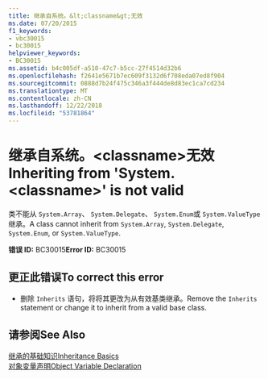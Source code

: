 ```yaml
---
title: 继承自系统。&lt;classname&gt;无效
ms.date: 07/20/2015
f1_keywords:
- vbc30015
- bc30015
helpviewer_keywords:
- BC30015
ms.assetid: b4c005df-a510-47c7-b5cc-27f4514d32b6
ms.openlocfilehash: f2641e5671b7ec609f3132d6f708eda07ed8f904
ms.sourcegitcommit: 0888d7b24f475c346a3f444de8d83ec1ca7cd234
ms.translationtype: MT
ms.contentlocale: zh-CN
ms.lasthandoff: 12/22/2018
ms.locfileid: "53781864"
---
```

# <a name="inheriting-from-systemltclassnamegt-is-not-valid"></a><span data-ttu-id="1eb8e-102">继承自系统。&lt;classname&gt;无效</span><span class="sxs-lookup"><span data-stu-id="1eb8e-102">Inheriting from 'System.&lt;classname&gt;' is not valid</span></span>
<span data-ttu-id="1eb8e-103">类不能从 `System.Array`、 `System.Delegate`、 `System.Enum`或 `System.ValueType`继承。</span><span class="sxs-lookup"><span data-stu-id="1eb8e-103">A class cannot inherit from `System.Array`, `System.Delegate`, `System.Enum`, or `System.ValueType`.</span></span>  
  
 <span data-ttu-id="1eb8e-104">**错误 ID:** BC30015</span><span class="sxs-lookup"><span data-stu-id="1eb8e-104">**Error ID:** BC30015</span></span>  
  
## <a name="to-correct-this-error"></a><span data-ttu-id="1eb8e-105">更正此错误</span><span class="sxs-lookup"><span data-stu-id="1eb8e-105">To correct this error</span></span>  
  
-   <span data-ttu-id="1eb8e-106">删除 `Inherits` 语句，将将其更改为从有效基类继承。</span><span class="sxs-lookup"><span data-stu-id="1eb8e-106">Remove the `Inherits` statement or change it to inherit from a valid base class.</span></span>  
  
## <a name="see-also"></a><span data-ttu-id="1eb8e-107">请参阅</span><span class="sxs-lookup"><span data-stu-id="1eb8e-107">See Also</span></span>  
 [<span data-ttu-id="1eb8e-108">继承的基础知识</span><span class="sxs-lookup"><span data-stu-id="1eb8e-108">Inheritance Basics</span></span>](../../visual-basic/programming-guide/language-features/objects-and-classes/inheritance-basics.md)  
 [<span data-ttu-id="1eb8e-109">对象变量声明</span><span class="sxs-lookup"><span data-stu-id="1eb8e-109">Object Variable Declaration</span></span>](../../visual-basic/programming-guide/language-features/variables/object-variable-declaration.md)
